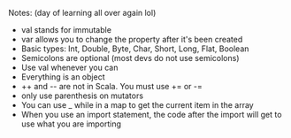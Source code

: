 Notes: (day of learning all over again lol)

- val stands for immutable
- var allows you to change the property after it's been created
- Basic types: Int, Double, Byte, Char, Short, Long, Flat, Boolean
- Semicolons are optional (most devs do not use semicolons)
- Use val whenever you can
- Everything is an object
- ++ and -- are not in Scala. You must use += or -=
- only use parenthesis on mutators
- You can use _ while in a map to get the current item in the array
- When you use an import statement, the code after the import will get to use what you are importing